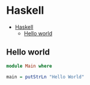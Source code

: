# Haskell

<!--ts-->
* [Haskell](hasekll.md#haskell)
   * [Hello world](hasekll.md#hello-world)

<!-- Added by: runner, at: Fri Jul 30 09:06:17 UTC 2021 -->

<!--te-->

## Hello world
```haskell
module Main where

main = putStrLn "Hello World"
```
